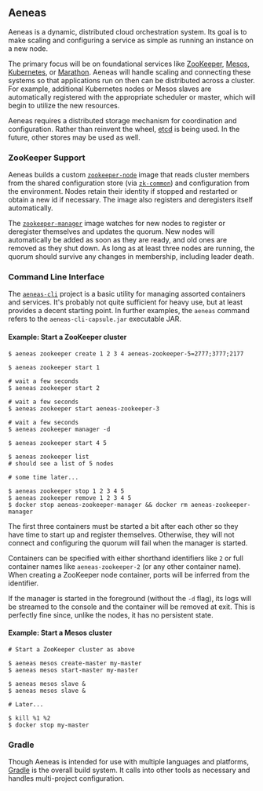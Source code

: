 ## Aeneas

Aeneas is a dynamic, distributed cloud orchestration system. Its goal is to make
scaling and configuring a service as simple as running an instance on a new
node.

The primary focus will be on foundational services like
[ZooKeeper](http://zookeeper.apache.org/), [Mesos](http://mesos.apache.org/),
[Kubernetes](https://github.com/GoogleCloudPlatform/kubernetes), or
[Marathon](https://github.com/mesosphere/marathon). Aeneas will handle scaling
and connecting these systems so that applications run on then can be distributed
across a cluster. For example, additional Kubernetes nodes or Mesos slaves are
automatically registered with the appropriate scheduler or master, which will
begin to utilize the new resources.

Aeneas requires a distributed storage mechanism for coordination and
configuration. Rather than reinvent the wheel,
[etcd](https://github.com/coreos/etcd) is being used. In
the future, other stores may be used as well.

### ZooKeeper Support

Aeneas builds a custom [`zookeeper-node`](zookeeper/zk-node) image that reads cluster members
from the shared configuration store (via [`zk-common`](zookeeper/zk-common)) and configuration
from the environment. Nodes retain their identity if stopped and restarted or obtain a new id
if necessary. The image also registers and deregisters itself automatically.

The [`zookeeper-manager`](zookeeper/zk-manager) image watches for new nodes to register or deregister
themselves and updates the quorum. New nodes will automatically be added as soon as they are ready, and
old ones are removed as they shut down. As long as at least three nodes are running, the quorum should
survive any changes in membership, including leader death.

### Command Line Interface

The [`aeneas-cli`](aeneas-cli) project is a basic utility for managing assorted
containers and services. It's probably not quite sufficient for heavy use, but
at least provides a decent starting point. In further examples, the `aeneas` command
refers to the `aeneas-cli-capsule.jar` executable JAR. 

#### Example: Start a ZooKeeper cluster

```shell
$ aeneas zookeeper create 1 2 3 4 aeneas-zookeeper-5=2777;3777;2177

$ aeneas zookeeper start 1

# wait a few seconds
$ aeneas zookeeper start 2

# wait a few seconds
$ aeneas zookeeper start aeneas-zookeeper-3

# wait a few seconds
$ aeneas zookeeper manager -d

$ aeneas zookeeper start 4 5

$ aeneas zookeeper list
# should see a list of 5 nodes

# some time later...

$ aeneas zookeeper stop 1 2 3 4 5
$ aeneas zookeeper remove 1 2 3 4 5
$ docker stop aeneas-zookeeper-manager && docker rm aeneas-zookeeper-manager
```

The first three containers must be started a bit after each other so they have time to start up
and register themselves. Otherwise, they will not connect and configuring the quorum will fail
when the manager is started.

Containers can be specified with either shorthand identifiers like `2` or full container names like `aeneas-zookeeper-2`
(or any other container name). When creating a ZooKeeper node container, ports will be inferred from the identifier.

If the manager is started in the foreground (without the `-d` flag), its logs will be streamed to the console and the container
will be removed at exit. This is perfectly fine since, unlike the nodes, it has no persistent state.

#### Example: Start a Mesos cluster

```shell
# Start a ZooKeeper cluster as above

$ aeneas mesos create-master my-master
$ aeneas mesos start-master my-master

$ aeneas mesos slave &
$ aeneas mesos slave &

# Later...

$ kill %1 %2
$ docker stop my-master

```

### Gradle

Though Aeneas is intended for use with multiple languages and platforms,
[Gradle](http://gradle.org/) is the overall build system. It calls into other
tools as necessary and handles multi-project configuration.
